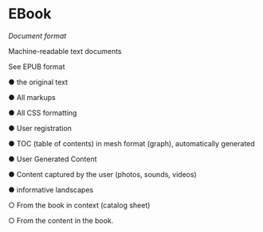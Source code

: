 # EBook
*Document format*

Machine-readable text documents

See EPUB format

●   the original text

●   All markups

●   All CSS formatting

●   User registration

●   TOC (table of contents) in mesh format (graph), automatically generated

●   User Generated Content

●   Content captured by the user (photos, sounds, videos)

●   informative landscapes

○   From the book in context (catalog sheet)

○   From the content in the book.
